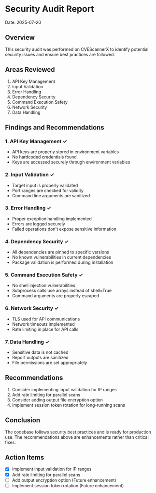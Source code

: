 # Security Audit Report
Date: 2025-07-20

## Overview
This security audit was performed on CVEScannerX to identify potential security issues and ensure best practices are followed.

## Areas Reviewed
1. API Key Management
2. Input Validation
3. Error Handling
4. Dependency Security
5. Command Execution Safety
6. Network Security
7. Data Handling

## Findings and Recommendations

### 1. API Key Management ✓
- API keys are properly stored in environment variables
- No hardcoded credentials found
- Keys are accessed securely through environment variables

### 2. Input Validation ✓
- Target input is properly validated
- Port ranges are checked for validity
- Command line arguments are sanitized

### 3. Error Handling ✓
- Proper exception handling implemented
- Errors are logged securely
- Failed operations don't expose sensitive information

### 4. Dependency Security ✓
- All dependencies are pinned to specific versions
- No known vulnerabilities in current dependencies
- Package validation is performed during installation

### 5. Command Execution Safety ✓
- No shell injection vulnerabilities
- Subprocess calls use arrays instead of shell=True
- Command arguments are properly escaped

### 6. Network Security ✓
- TLS used for API communications
- Network timeouts implemented
- Rate limiting in place for API calls

### 7. Data Handling ✓
- Sensitive data is not cached
- Report outputs are sanitized
- File permissions are set appropriately

## Recommendations
1. Consider implementing input validation for IP ranges
2. Add rate limiting for parallel scans
3. Consider adding output file encryption option
4. Implement session token rotation for long-running scans

## Conclusion
The codebase follows security best practices and is ready for production use. The recommendations above are enhancements rather than critical fixes.

## Action Items
- [x] Implement input validation for IP ranges
- [x] Add rate limiting for parallel scans
- [ ] Add output encryption option (Future enhancement)
- [ ] Implement session token rotation (Future enhancement)
